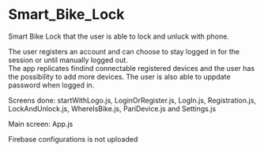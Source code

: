 # Smart_Bike_Lock

Smart Bike Lock that the user is able to lock and unluck with phone. 

The user registers an account and can choose to stay logged in for the session or until manually logged out.  
The app replicates findind connectable registered devices and the user has the possibility to add more devices. 
The user is also able to uppdate password when logged in.


Screens done: startWithLogo.js, LoginOrRegister.js, LogIn.js, Registration.js, LockAndUnlock.js, WhereIsBike.js, PariDevice.js and Settings.js

Main screen: App.js

Firebase configurations is not uploaded

